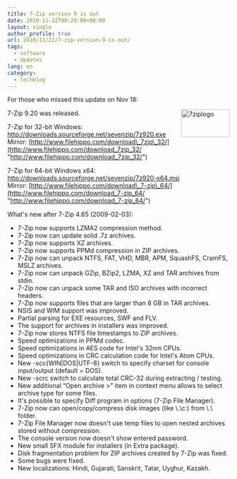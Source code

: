 ```yaml
---
title: 7-Zip version 9 is out
date: 2010-11-22T00:29:00+00:00
layout: single
author_profile: true
url: 2010/11/22/7-zip-version-9-is-out/
tags:
  - software
  - Updates
lang: en
category: 
  - techblog
---
```

For those who missed this update on Nov 18:

[<img title="7ziplogo" border="0" alt="7ziplogo" align="right" src="http://lh4.ggpht.com/_vaUVXcmC3OI/TOmyR3JjWNI/AAAAAAAADMY/7bD0gUEQdUo/7ziplogo_thumb%5B1%5D.png?imgmax=800" width="110" height="63" />](http://lh3.ggpht.com/_vaUVXcmC3OI/TOmyO7vKyrI/AAAAAAAADMU/vdhHUycKUqs/s1600-h/7ziplogo%5B3%5D.png)7-Zip 9.20 was released.

7-Zip for 32-bit Windows:  
<http://downloads.sourceforge.net/sevenzip/7z920.exe>  
Mirror: [http://www.filehippo.com/download\_7zip\_32/](http://www.filehippo.com/download_7zip_32/ "http://www.filehippo.com/download_7zip_32/")

7-Zip for 64-bit Windows x64:  
<http://downloads.sourceforge.net/sevenzip/7z920-x64.msi>  
Mirror: [http://www.filehippo.com/download\_7-zip\_64/](http://www.filehippo.com/download_7-zip_64/ "http://www.filehippo.com/download_7-zip_64/")

What's new after 7-Zip 4.65 (2009-02-03): 

  * 7-Zip now supports LZMA2 compression method.
  * 7-Zip now can update solid .7z archives.
  * 7-Zip now supports XZ archives.
  * 7-Zip now supports PPMd compression in ZIP archives.
  * 7-Zip now can unpack NTFS, FAT, VHD, MBR, APM, SquashFS, CramFS, MSLZ archives.
  * 7-Zip now can unpack GZip, BZip2, LZMA, XZ and TAR archives from stdin.
  * 7-Zip now can unpack some TAR and ISO archives with incorrect headers.
  * 7-Zip now supports files that are larger than 8 GB in TAR archives.
  * NSIS and WIM support was improved.
  * Partial parsing for EXE resources, SWF and FLV.
  * The support for archives in installers was improved.
  * 7-Zip now stores NTFS file timestamps to ZIP archives.
  * Speed optimizations in PPMd codec.
  * Speed optimizations in AES code for Intel's 32nm CPUs.
  * Speed optimizations in CRC calculation code for Intel's Atom CPUs.
  * New -scc{WIN|DOS|UTF-8} switch to specify charset for console input/output (default = DOS).
  * New -scrc switch to calculate total CRC-32 during extracting / testing.
  * New additional “Open archive >” item in context menu allows to select archive type for some files.
  * It's possible to specify Diff program in options (7-Zip File Manager).
  * 7-Zip now can open/copy/compress disk images (like \\.\c:) from \\.\ folder.
  * 7-Zip File Manager now doesn't use temp files to open nested archives stored without compression.
  * The console version now doesn't show entered password.
  * New small SFX module for installers (in Extra package).
  * Disk fragmentation problem for ZIP archives created by 7-Zip was fixed.
  * Some bugs were fixed.
  * New localizations: Hindi, Gujarati, Sanskrit, Tatar, Uyghur, Kazakh.